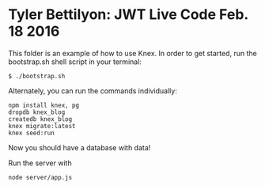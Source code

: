 # Tyler Bettilyon: JWT Live Code Feb. 18 2016

This folder is an example of how to use Knex. In order to get started, run the bootstrap.sh shell script in your terminal:

```
$ ./bootstrap.sh
```

Alternately, you can run the commands individually:

```
npm install knex, pg
dropdb knex_blog
createdb knex_blog
knex migrate:latest
knex seed:run
```

Now you should have a database with data!

Run the server with 

```
node server/app.js
```
